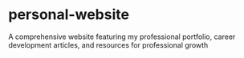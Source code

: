 # personal-website
A comprehensive website featuring my professional portfolio, career development articles, and resources for professional growth
